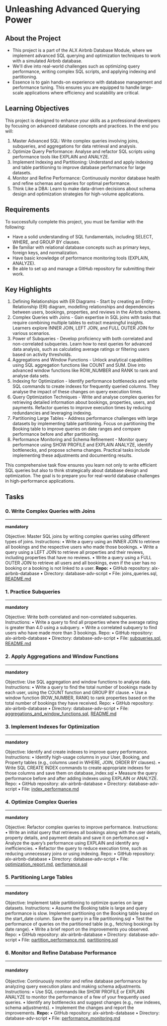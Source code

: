 # Unleashing Advanced Querying Power

## About the Project

- This project is a part of the ALX Airbnb Database Module, where we implement advanced SQL querying and optimization techniques to work with a simulated Airbnb database.
- We'll dive into real-world challenges such as optimizing query performance, writing complex SQL scripts, and applying indexing and partitioning.
- Essence is to gain hands-on experience with database management and performance tuning. This ensures you are equipped to handle large-scale applications where efficiency and scalability are critical.
  
## Learning Objectives

This project is designed to enhance your skills as a professional developers by focusing on advanced database concepts and practices. In the end you will:

  1. Master Advanced SQL: Write complex queries involving joins, subqueries, and aggregations for data retrieval and analysis.
  2. Optimize Query Performance: Analyse and refactor SQL scripts using performance tools like EXPLAIN and ANALYZE.
  3. Implement Indexing and Partitioning: Understand and apply indexing and table partitioning to improve database performance for large datasets.
  4. Monitor and Refine Performance: Continuously monitor database health and refine schemas and queries for optimal performance.
  5. Think Like a DBA: Learn to make data-driven decisions about schema design and optimization strategies for high-volume applications.

## Requirements

To successfully complete this project, you must be familiar with the following:

- Have a solid understanding of SQL fundamentals, including SELECT, WHERE, and GROUP BY clauses.
- Be familiar with relational database concepts such as primary keys, foreign keys, and normalization.
- Have basic knowledge of performance monitoring tools (EXPLAIN, ANALYZE).
- Be able to set up and manage a GitHub repository for submitting their work.

## Key Highlights

  1. Defining Relationships with ER Diagrams
    - Start by creating an Entity-Relationship (ER) diagram, modelling relationships and dependencies between users, bookings, properties, and reviews in the Airbnb schema.
  2. Complex Queries with Joins
    - Gain expertise in SQL joins with tasks that require combining multiple tables to extract meaningful insights. Learners explore INNER JOIN, LEFT JOIN, and FULL OUTER JOIN for various scenarios.
  3. Power of Subqueries
    - Develop proficiency with both correlated and non-correlated subqueries. Learn how to nest queries for advanced data analysis, such as calculating average ratings or filtering users based on activity thresholds.
  4. Aggregations and Window Functions
    - Unlock analytical capabilities using SQL aggregation functions like COUNT and SUM. Dive into advanced window functions like ROW_NUMBER and RANK to rank and analyse data sets.
  5. Indexing for Optimization
    - Identify performance bottlenecks and write SQL commands to create indexes for frequently queried columns. They analyse the impact of these changes on query execution times.
  6. Query Optimization Techniques
    - Write and analyse complex queries for retrieving detailed information about bookings, properties, users, and payments. Refactor queries to improve execution times by reducing redundancies and leveraging indexing.
  7. Partitioning Large Tables
    - Address performance challenges with large datasets by implementing table partitioning. Focus on partitioning the Booking table to improve queries on date ranges and compare performance before and after partitioning.
  8. Performance Monitoring and Schema Refinement
    - Monitor query performance using SHOW PROFILE and EXPLAIN ANALYZE, identify bottlenecks, and propose schema changes. Practical tasks include implementing these adjustments and documenting results.

This comprehensive task flow ensures you learn not only to write efficient SQL queries but also to think strategically about database design and optimization. The goal is to prepare you for real-world database challenges in high-performance applications.

## Tasks

### 0. Write Complex Queries with Joins

----------------------------------------

**mandatory**

Objective: Master SQL joins by writing complex queries using different types of joins.
Instructions:
    • Write a query using an INNER JOIN to retrieve all bookings and the respective users who made those bookings.
    • Write a query using a LEFT JOIN to retrieve all properties and their reviews, including properties that have no reviews.
    • Write a query using a FULL OUTER JOIN to retrieve all users and all bookings, even if the user has no booking or a booking is not linked to a user.
**Repo:**
    • GitHub repository: alx-airbnb-database
    • Directory: database-adv-script
    • File: joins_queries.sql, [README.md](./README.md)

### 1. Practice Subqueries

----------------------------------------

**mandatory**

Objective: Write both correlated and non-correlated subqueries.
Instructions:
        • Write a query to find all properties where the average rating is greater than 4.0 using a subquery.
        • Write a correlated subquery to find users who have made more than 3 bookings.
Repo:
        • GitHub repository: alx-airbnb-database
        • Directory: database-adv-script
        • File: [subqueries.sql](./subqueries.sql), [README.md](./README.md)

### 2. Apply Aggregations and Window Functions

----------------------------------------

**mandatory**

Objective: Use SQL aggregation and window functions to analyse data.
Instructions:
        • Write a query to find the total number of bookings made by each user, using the COUNT function and GROUP BY clause.
        • Use a window function (ROW_NUMBER, RANK) to rank properties based on the total number of bookings they have received.
Repo:
        • GitHub repository: alx-airbnb-database
        • Directory: database-adv-script
        • File: [aggregations_and_window_functions.sql](./aggregations_and_window_functions.sql), [README.md](README.md)

### 3. Implement Indexes for Optimization

----------------------------------------

**mandatory**

Objective: Identify and create indexes to improve query performance.
Instructions:
        • Identify high-usage columns in your User, Booking, and Property tables (e.g., columns used in WHERE, JOIN, ORDER BY clauses).
        • Write SQL CREATE INDEX commands to create appropriate indexes for those columns and save them on database_index.sql
        • Measure the query performance before and after adding indexes using EXPLAIN or ANALYZE.
Repo:
        • GitHub repository: alx-airbnb-database
        • Directory: database-adv-script
        • File: [index_performance.md](./index_performance.md)

### 4. Optimize Complex Queries

----------------------------------------

**mandatory**

Objective: Refactor complex queries to improve performance.
Instructions:
        • Write an initial query that retrieves all bookings along with the user details, property details, and payment details and save it on perfomance.sql
        • Analyze the query’s performance using EXPLAIN and identify any inefficiencies.
        • Refactor the query to reduce execution time, such as reducing unnecessary joins or using indexing.
Repo:
        • GitHub repository: alx-airbnb-database
        • Directory: database-adv-script
        • File: [optimization_report.md](./optimization_report.md), [perfomance.sql](./perfomance.sql)

### 5. Partitioning Large Tables

----------------------------------------

**mandatory**

Objective: Implement table partitioning to optimize queries on large datasets.
Instructions:
        • Assume the Booking table is large and query performance is slow. Implement partitioning on the Booking table based on the start_date column. Save the query in a file partitioning.sql
        • Test the performance of queries on the partitioned table (e.g., fetching bookings by date range).
        • Write a brief report on the improvements you observed.
Repo:
        • GitHub repository: alx-airbnb-database
        • Directory: database-adv-script
        • File: [partition_performance.md](./partition_performance.md), [partitioning.sql](./partitioning.sql)

### 6. Monitor and Refine Database Performance
----------------------------------------

#### mandatory

Objective: Continuously monitor and refine database performance by analyzing query execution plans and making schema adjustments.
Instructions:
        • Use SQL commands like SHOW PROFILE or EXPLAIN ANALYZE to monitor the performance of a few of your frequently used queries.
        • Identify any bottlenecks and suggest changes (e.g., new indexes, schema adjustments).
        • Implement the changes and report the improvements.
**Repo:**
    • GitHub repository: alx-airbnb-database
    • Directory: database-adv-script
    • File: [performance_monitoring.md](./performance_monitoring.md)
